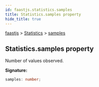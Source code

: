 ```yaml
---
id: faastjs.statistics.samples
title: Statistics.samples property
hide_title: true
---
```

[faastjs](./faastjs.md) &gt; [Statistics](./faastjs.statistics.md) &gt; [samples](./faastjs.statistics.samples.md)

## Statistics.samples property

Number of values observed.

<b>Signature:</b>

```typescript
samples: number;
```